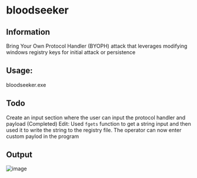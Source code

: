 # bloodseeker
## Information
Bring Your Own Protocol Handler (BYOPH) attack that leverages modifying windows registry keys for initial attack or persistence
## Usage: 
bloodseeker.exe
## Todo
Create an input section where the user can input the protocol handler and payload (Completed)
Edit:
Used `fgets` function to get a string input and then used it to write the string to the registry file. The operator can now enter custom paylod in the program
## Output
![image](https://github.com/hookthieves/bloodseeker/assets/46670348/1bb20fdd-48bf-4046-b279-0c05abb73401)

